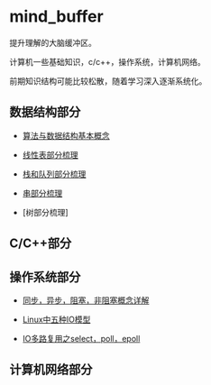 # mind_buffer

提升理解的大脑缓冲区。

计算机一些基础知识，c/c++，操作系统，计算机网络。

前期知识结构可能比较松散，随着学习深入逐渐系统化。

## 数据结构部分

- [算法与数据结构基本概念](./ds-part/ds1.md)

- [线性表部分梳理](./ds-part/ds2.md)

- [栈和队列部分梳理](./ds-part/ds3.md)

- [串部分梳理](./ds-part/ds4.md)

- [树部分梳理]


## C/C++部分


## 操作系统部分

- [同步，异步，阻塞，非阻塞概念详解](./os-part/os1.md)

- [Linux中五种IO模型](./os-part/os2.md)

- [IO多路复用之select，poll，epoll](./os-part/os3.md)

## 计算机网络部分
